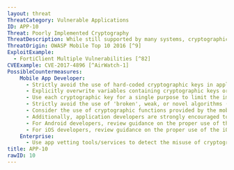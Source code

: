```yaml
---
layout: threat
ThreatCategory: Vulnerable Applications
ID: APP-10
Threat: Poorly Implemented Cryptography
ThreatDescription: While still supported by many systems, cryptographic algorithms and ciphers proven to be weak or broken should not be used to protect sensitive data. Weak algorithm/ciphers are those that have been deprecated following advancements in processing speeds and distributed processessing that have made brute-force attacks against them feasible. Broken algorithms, such as MD5, have known vulnerabilities an attacker can exploit to defeat one or more of its security properties. Similarly, the use of novel (e.g. home-grown) cryptographic algorithms should also be avoided. Novel algorithms may not have yet undergone sufficient scrutiny by the cryptologic community at large, and may possess flaws that if discovered, present an attacker with a path of lesser resistance to achieving unauthorized access to any data these cryptographic mechanisms were designed to protect.
ThreatOrigin: OWASP Mobile Top 10 2016 [^9]
ExploitExample:
  - FortiClient Multiple Vulnerabilities [^82]
CVEExample: CVE-2017-4896 [^AirWatch-1]
PossibleCountermeasures:
    Mobile App Developer:
      - Strictly avoid the use of hard-coded cryptographic keys in application source code.
      - Explicitly overwrite variables containing cryptographic keys or other secrets following each use to prevent unauthorized disclosure of the secret if that memory location is subsequently accessed by untrusted code.
      - Use each cryptographic key for a single purpose to limit the impact of key compromise.
      - Strictly avoid the use of 'broken', weak, or novel algorithms (those that have not undergone extensive evaluation by the cryptographic community at large) to protect long-term secrets.
      - Consider the use of cryptographic functions provided by the mobile operating system and where possible, leverage hardware-backed cryptographic and secure storage services.
      - Additionally, application developers are strongly encouraged to familiarize themselves with best practices for cryptography and general key management, and to integrate that knowledge early in the application design process. See NIST SP 800-57 Part 1 Revision 4, Recommendation for Key Management, Part 1 General[^244]
      - For Android developers, review guidance on the proper use of the Android Keystore System.[^245]
      - For iOS developers, review guidance on the proper use of the iOS Keychain.[^246]
    Enterprise:
      - Use app vetting tools/services to detect the misuse of cryptography in mobile apps.
title: APP-10
rawID: 10
---
```

